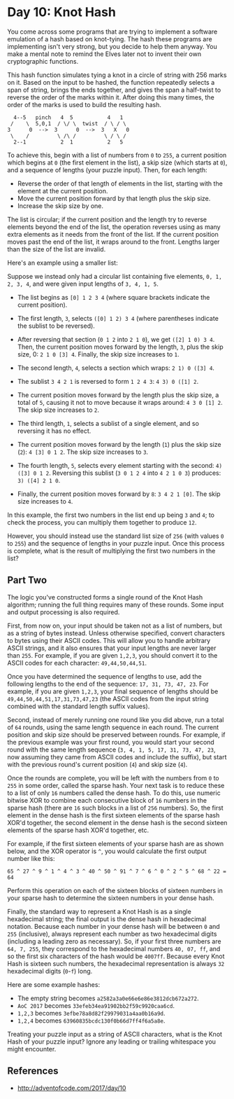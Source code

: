 # Day 10: Knot Hash

You come across some programs that are trying to implement a software emulation of a hash based on knot-tying. The hash these programs are implementing isn't very strong, but you decide to help them anyway. You make a mental note to remind the Elves later not to invent their own cryptographic functions.

This hash function simulates tying a knot in a circle of string with 256 marks on it. Based on the input to be hashed, the function repeatedly selects a span of string, brings the ends together, and gives the span a half-twist to reverse the order of the marks within it. After doing this many times, the order of the marks is used to build the resulting hash.

```
  4--5   pinch   4  5           4   1
 /    \  5,0,1  / \/ \  twist  / \ / \
3      0  -->  3      0  -->  3   X   0
 \    /         \ /\ /         \ / \ /
  2--1           2  1           2   5
```

To achieve this, begin with a list of numbers from `0` to `255`, a current position which begins at `0` (the first element in the list), a skip size (which starts at `0`), and a sequence of lengths (your puzzle input). Then, for each length:

- Reverse the order of that length of elements in the list, starting with the element at the current position.
- Move the current position forward by that length plus the skip size.
- Increase the skip size by one.

The list is circular; if the current position and the length try to reverse elements beyond the end of the list, the operation reverses using as many extra elements as it needs from the front of the list. If the current position moves past the end of the list, it wraps around to the front. Lengths larger than the size of the list are invalid.

Here's an example using a smaller list:

Suppose we instead only had a circular list containing five elements, `0, 1, 2, 3, 4`, and were given input lengths of `3, 4, 1, 5`.

- The list begins as `[0] 1 2 3 4` (where square brackets indicate the current position).
- The first length, `3`, selects `([0] 1 2) 3 4` (where parentheses indicate the sublist to be reversed).
- After reversing that section (`0 1 2` into `2 1 0`), we get `([2] 1 0) 3 4`.
Then, the current position moves forward by the length, `3`, plus the skip size, 0: `2 1 0 [3] 4`. Finally, the skip size increases to `1`.

- The second length, `4`, selects a section which wraps: `2 1) 0 ([3] 4`.
- The sublist `3 4 2 1` is reversed to form `1 2 4 3`: `4 3) 0 ([1] 2`.
- The current position moves forward by the length plus the skip size, a total of `5`, causing it not to move because it wraps around: `4 3 0 [1] 2`. The skip size increases to `2`.

- The third length, `1`, selects a sublist of a single element, and so reversing it has no effect.
- The current position moves forward by the length (`1`) plus the skip size (`2`): `4 [3] 0 1 2`. The skip size increases to `3`.

- The fourth length, `5`, selects every element starting with the second: `4) ([3] 0 1 2`. Reversing this sublist (`3 0 1 2 4` into `4 2 1 0 3`) produces: `3) ([4] 2 1 0`.
- Finally, the current position moves forward by `8`: `3 4 2 1 [0]`. The skip size increases to `4`.

In this example, the first two numbers in the list end up being `3` and `4`; to check the process, you can multiply them together to produce `12`.

However, you should instead use the standard list size of `256` (with values `0` to `255`) and the sequence of lengths in your puzzle input. Once this process is complete, what is the result of multiplying the first two numbers in the list?

## Part Two

The logic you've constructed forms a single round of the Knot Hash algorithm; running the full thing requires many of these rounds. Some input and output processing is also required.

First, from now on, your input should be taken not as a list of numbers, but as a string of bytes instead. Unless otherwise specified, convert characters to bytes using their ASCII codes. This will allow you to handle arbitrary ASCII strings, and it also ensures that your input lengths are never larger than `255`. For example, if you are given `1,2,3`, you should convert it to the ASCII codes for each character: `49,44,50,44,51`.

Once you have determined the sequence of lengths to use, add the following lengths to the end of the sequence: `17, 31, 73, 47, 23`. For example, if you are given `1,2,3`, your final sequence of lengths should be `49,44,50,44,51,17,31,73,47,23` (the ASCII codes from the input string combined with the standard length suffix values).

Second, instead of merely running one round like you did above, run a total of `64` rounds, using the same length sequence in each round. The current position and skip size should be preserved between rounds. For example, if the previous example was your first round, you would start your second round with the same length sequence (`3, 4, 1, 5, 17, 31, 73, 47, 23`, now assuming they came from ASCII codes and include the suffix), but start with the previous round's current position (`4`) and skip size (`4`).

Once the rounds are complete, you will be left with the numbers from `0` to `255` in some order, called the sparse hash. Your next task is to reduce these to a list of only `16` numbers called the dense hash. To do this, use numeric bitwise XOR to combine each consecutive block of `16` numbers in the sparse hash (there are `16` such blocks in a list of `256` numbers). So, the first element in the dense hash is the first sixteen elements of the sparse hash XOR'd together, the second element in the dense hash is the second sixteen elements of the sparse hash XOR'd together, etc.

For example, if the first sixteen elements of your sparse hash are as shown below, and the XOR operator is `^`, you would calculate the first output number like this:

`65 ^ 27 ^ 9 ^ 1 ^ 4 ^ 3 ^ 40 ^ 50 ^ 91 ^ 7 ^ 6 ^ 0 ^ 2 ^ 5 ^ 68 ^ 22 = 64`

Perform this operation on each of the sixteen blocks of sixteen numbers in your sparse hash to determine the sixteen numbers in your dense hash.

Finally, the standard way to represent a Knot Hash is as a single hexadecimal string; the final output is the dense hash in hexadecimal notation. Because each number in your dense hash will be between `0` and `255` (inclusive), always represent each number as two hexadecimal digits (including a leading zero as necessary). So, if your first three numbers are `64, 7, 255`, they correspond to the hexadecimal numbers `40, 07, ff`, and so the first six characters of the hash would be `4007ff`. Because every Knot Hash is sixteen such numbers, the hexadecimal representation is always `32` hexadecimal digits (`0`-`f`) long.

Here are some example hashes:

- The empty string becomes `a2582a3a0e66e6e86e3812dcb672a272`.
- `AoC 2017` becomes `33efeb34ea91902bb2f59c9920caa6cd`.
- `1,2,3` becomes `3efbe78a8d82f29979031a4aa0b16a9d`.
- `1,2,4` becomes `63960835bcdc130f0b66d7ff4f6a5a8e`.

Treating your puzzle input as a string of ASCII characters, what is the Knot Hash of your puzzle input? Ignore any leading or trailing whitespace you might encounter.

## References
- http://adventofcode.com/2017/day/10
